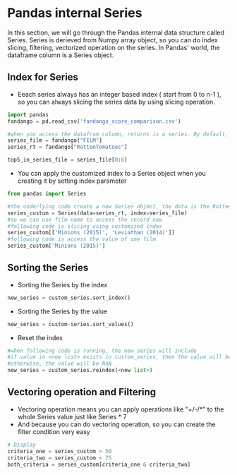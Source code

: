 # Pandas internal Series  
In this section, we will go through the Pandas internal data structure called Series. Series is derieved from Numpy array object, so you can do index slicing, filtering, vectorized operation on the series. In Pandas' world, the dataframe column is a Series object.  
## Index for Series  
* Eeach series always has an integer based index ( start from 0 to n-1 ), so you can always slicing the series data by using slicing operation.  
```python
import pandas
fandango = pd.read_csv('fandango_score_comparison.csv')

#when you access the datafram column, returns is a series. By default, series always has integer index to access individual , but you can put other type of index for it
series_film = fandango["FILM"]
series_rt = fandango["RottenTomatoes"]

top5_in_series_file = series_file[0:6]
```  
* You can apply the customized index to a Series object when you creating it by setting index parameter 
```python
from pandas import Series

#the underlying code create a new Series object, the data is the RottenTomatoes Critics, and index now is the film name
series_custom = Series(data=series_rt, index=series_file)
#so we can use film name to access the record now
#following code is slicing using customized index
series_custom[['Minions (2015)', 'Leviathan (2014)']] 
#following code is access the value of one film
series_custom['Minions (2015)']
``` 
## Sorting the Series 
* Sorting the Series by the index 
```python
new_series = custom_series.sort_index()
```
* Sorting the Series by the value 
```python
new_series = custom-series.sort_values()
```  
* Reset the index  
```python
#when following code is running, the new_series will include
#if value in <new list> exists in custom_series, then the value will be copied
#otherwise, the value will be NaN
new_series = custom_series.reindex(<new list>)
```  
## Vectoring operation and Filtering  
* Vectoring operation means you can apply operations like "+/-/*" to the whole Series value just like Series * 7  
* And because you can do vectoring operation, so you can create the filter condition very easy  
```python
# Display
criteria_one = series_custom > 50
criteria_two = series_custom < 75
both_criteria = series_custom[criteria_one & criteria_two]
```